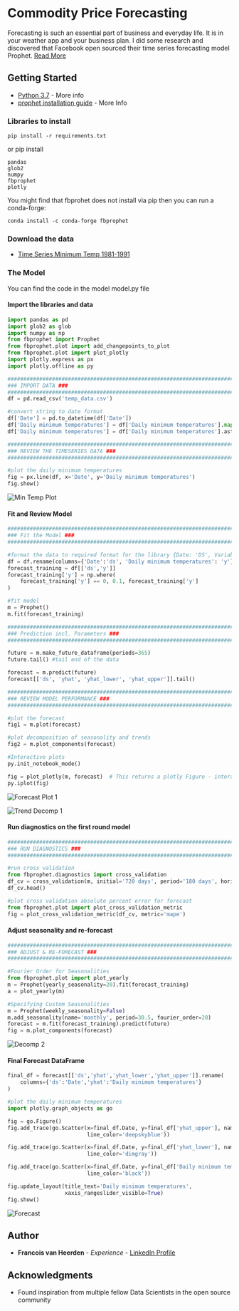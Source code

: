 # Commodity Price Forecasting

Forecasting is such an essential part of business and everyday life. It is in your weather app and your business plan. I did some research and discovered that Facebook open sourced their time series forecasting model Prophet. [Read More](https://facebook.github.io/prophet/)

## Getting Started

* [Python 3.7](https://www.python.org/downloads/release/python-370/) - More info
* [prophet installation guide](https://facebook.github.io/prophet/docs/installation.html) - More Info 

### Libraries to install 

```
pip install -r requirements.txt
```

or pip install 
```
pandas
glob2
numpy
fbprophet
plotly
```
You might find that fbprohet does not install via pip then you can run a conda-forge:
```
conda install -c conda-forge fbprophet
```

### Download the data

* [Time Series Minimum Temp 1981-1991](https://www.kaggle.com/shenba/time-series-datasets)

### The Model

You can find the code in the model model.py file

#### Import the libraries and data

```Python
import pandas as pd
import glob2 as glob
import numpy as np
from fbprophet import Prophet
from fbprophet.plot import add_changepoints_to_plot
from fbprophet.plot import plot_plotly
import plotly.express as px
import plotly.offline as py
```

```Python
#####################################################################################################################################
### IMPORT DATA ###
#####################################################################################################################################
df = pd.read_csv('temp_data.csv')

#convert string to date format
df['Date'] = pd.to_datetime(df['Date'])
df['Daily minimum temperatures'] = df['Daily minimum temperatures'].map(lambda x: x.lstrip('?'))
df['Daily minimum temperatures'] = df['Daily minimum temperatures'].astype(float)

#####################################################################################################################################
### REVIEW THE TIMESERIES DATA ###
#####################################################################################################################################

#plot the daily minimum temperatures
fig = px.line(df, x='Date', y='Daily minimum temperatures')
fig.show()
```
![Min Temp Plot](images/min_temp_trend.png)

#### Fit and Review Model

```Python
#####################################################################################################################################
### Fit the Model ###
#####################################################################################################################################

#format the data to required format for the library {Date: 'DS', Variable: 'Y'}
df = df.rename(columns={'Date':'ds', 'Daily minimum temperatures': 'y'})
forecast_training = df[['ds','y']]
forecast_training['y'] = np.where(
    forecast_training['y'] == 0, 0.1, forecast_training['y']
)

#fit model
m = Prophet()
m.fit(forecast_training)

#####################################################################################################################################
### Prediction incl. Parameters ###
#####################################################################################################################################

future = m.make_future_dataframe(periods=365)
future.tail() #tail end of the data

forecast = m.predict(future)
forecast[['ds', 'yhat', 'yhat_lower', 'yhat_upper']].tail()

#####################################################################################################################################
### REVIEW MODEL PERFORMANCE ###
#####################################################################################################################################

#plot the forecast
fig1 = m.plot(forecast)

#plot decomposition of seasonality and trends
fig2 = m.plot_components(forecast)

#Interactive plots
py.init_notebook_mode()

fig = plot_plotly(m, forecast)  # This returns a plotly Figure - interactive plot - use the date slider at the bottom
py.iplot(fig)
```
![Forecast Plot 1](images/forecast_plot_1.png)

![Trend Decomp 1](images/trend_decomp.png)

#### Run diagnostics on the first round model

```Python
#####################################################################################################################################
### RUN DIAGNOSTICS ###
#####################################################################################################################################

#run cross validation
from fbprophet.diagnostics import cross_validation
df_cv = cross_validation(m, initial='720 days', period='180 days', horizon = '180 days')
df_cv.head()

#plot cross validation absolute percent error for forecast
from fbprophet.plot import plot_cross_validation_metric
fig = plot_cross_validation_metric(df_cv, metric='mape')

```
#### Adjust seasonality and re-forecast

```Python
#####################################################################################################################################
### ADJUST & RE-FORECAST ###
#####################################################################################################################################

#Fourier Order for Seasonalities
from fbprophet.plot import plot_yearly
m = Prophet(yearly_seasonality=20).fit(forecast_training)
a = plot_yearly(m)

#Specifying Custom Seasonalities
m = Prophet(weekly_seasonality=False)
m.add_seasonality(name='monthly', period=30.5, fourier_order=20)
forecast = m.fit(forecast_training).predict(future)
fig = m.plot_components(forecast)
```

![Decomp 2](images/decomp2.png)

#### Final Forecast DataFrame

```Python
final_df = forecast[['ds','yhat','yhat_lower','yhat_upper']].rename(
    columns={'ds':'Date','yhat':'Daily minimum temperatures'}
)

#plot the daily minimum temperatures
import plotly.graph_objects as go

fig = go.Figure()
fig.add_trace(go.Scatter(x=final_df.Date, y=final_df['yhat_upper'], name="Upper",
                         line_color='deepskyblue'))

fig.add_trace(go.Scatter(x=final_df.Date, y=final_df['yhat_lower'], name="Lower",
                         line_color='dimgray'))

fig.add_trace(go.Scatter(x=final_df.Date, y=final_df['Daily minimum temperatures'], name="Daily minimum temperatures",
                         line_color='black'))

fig.update_layout(title_text='Daily minimum temperatures',
                  xaxis_rangeslider_visible=True)
fig.show()
```
![Forecast](images/final_forecast.png)
## Author

* **Francois van Heerden** - *Experience* - [LinkedIn Profile](https://www.linkedin.com/in/francois-van-heerden-9589825a/)

## Acknowledgments

* Found inspiration from multiple fellow Data Scientists in the open source community